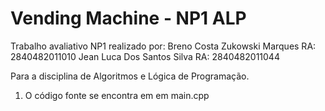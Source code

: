 # Vending Machine - NP1 ALP
Trabalho avaliativo NP1 realizado por: 
Breno Costa Zukowski Marques RA: 2840482011010
Jean Luca Dos Santos Silva RA: 2840482011044

Para a disciplina de Algoritmos e Lógica de Programação.


1. O código fonte se encontra em em main.cpp

